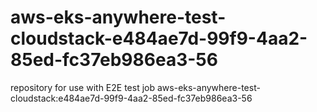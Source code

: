 # aws-eks-anywhere-test-cloudstack-e484ae7d-99f9-4aa2-85ed-fc37eb986ea3-56
repository for use with E2E test job aws-eks-anywhere-test-cloudstack:e484ae7d-99f9-4aa2-85ed-fc37eb986ea3-56
